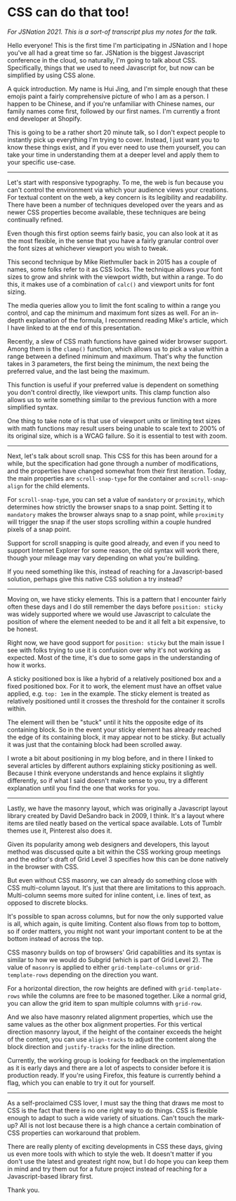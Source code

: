 # CSS can do that too!

*For JSNation 2021. This is a sort-of transcript plus my notes for the talk.*

Hello everyone! This is the first time I'm participating in JSNation and I hope you've all had a great time so far. JSNation is the biggest Javascript conference in the cloud, so naturally, I'm going to talk about CSS. Specifically, things that we used to need Javascript for, but now can be simplified by using CSS alone.

A quick introduction. My name is Hui Jing, and I'm simple enough that these emojis paint a fairly comprehensive picture of who I am as a person. I happen to be Chinese, and if you're unfamiliar with Chinese names, our family names come first, followed by our first names. I'm currently a front end developer at Shopify.

This is going to be a rather short 20 minute talk, so I don't expect people to instantly pick up everything I'm trying to cover. Instead, I just want you to know these things exist, and if you ever need to use them yourself, you can take your time in understanding them at a deeper level and apply them to your specific use-case.

---

Let's start with responsive typography. To me, the web is fun because you can't control the environment via which your audience views your creations. For textual content on the web, a key concern is its legibility and readability. There have been a number of techniques developed over the years and as newer CSS properties become available, these techniques are being continually refined.

Even though this first option seems fairly basic, you can also look at it as the most flexible, in the sense that you have a fairly granular control over the font sizes at whichever viewport you wish to tweak.

This second technique by Mike Riethmuller back in 2015 has a couple of names, some folks refer to it as CSS locks. The technique allows your font sizes to grow and shrink with the viewport width, but within a range. To do this, it makes use of a combination of `calc()` and viewport units for font sizing.

The media queries allow you to limit the font scaling to within a range you control, and cap the minimum and maximum font sizes as well. For an in-depth explanation of the formula, I recommend reading Mike's article, which I have linked to at the end of this presentation.

Recently, a slew of CSS math functions have gained wider browser support. Among them is the `clamp()` function, which allows us to pick a value within a range between a defined minimum and maximum. That's why the function takes in 3 parameters, the first being the minimum, the next being the preferred value, and the last being the maximum.

This function is useful if your preferred value is dependent on something you don't control directly, like viewport units. This clamp function also allows us to write something similar to the previous function with a more simplified syntax.

One thing to take note of is that use of viewport units or limiting text sizes with math functions may result users being unable to scale text to 200% of its original size, which is a WCAG failure. So it is essential to test with zoom.

---

Next, let's talk about scroll snap. This CSS for this has been around for a while, but the specification had gone through a number of modifications, and the properties have changed somewhat from their first iteration. Today, the main properties are `scroll-snap-type` for the container and `scroll-snap-align` for the child elements.

For `scroll-snap-type`, you can set a value of `mandatory` or `proximity`, which determines how strictly the browser snaps to a snap point. Setting it to `mandatory` makes the browser always snap to a snap point, while `proximity` will trigger the snap if the user stops scrolling within a couple hundred pixels of a snap point.

Support for scroll snapping is quite good already, and even if you need to support Internet Explorer for some reason, the old syntax will work there, though your mileage may vary depending on what you're building.

If you need something like this, instead of reaching for a Javascript-based solution, perhaps give this native CSS solution a try instead?

---

Moving on, we have sticky elements. This is a pattern that I encounter fairly often these days and I do still remember the days before `position: sticky` was widely supported where we would use Javascript to calculate the position of where the element needed to be and it all felt a bit expensive, to be honest.

Right now, we have good support for `position: sticky` but the main issue I see with folks trying to use it is confusion over why it's not working as expected. Most of the time, it's due to some gaps in the understanding of how it works.

A sticky positioned box is like a hybrid of a relatively positioned box and a fixed positioned box. For it to work, the element must have an offset value applied, e.g. `top: 1em` in the example. The sticky element is treated as relatively positioned until it crosses the threshold for the container it scrolls within.

The element will then be "stuck" until it hits the opposite edge of its containing block. So in the event your sticky element has already reached the edge of its containing block, it may appear not to be sticky. But actually it was just that the containing block had been scrolled away.

I wrote a bit about positioning in my blog before, and in there I linked to several articles by different authors explaining sticky positioning as well. Because I think everyone understands and hence explains it slightly differently, so if what I said doesn't make sense to you, try a different explanation until you find the one that works for you.

---

Lastly, we have the masonry layout, which was originally a Javascript layout library created by David DeSandro back in 2009, I think. It's a layout where items are tiled neatly based on the vertical space available. Lots of Tumblr themes use it, Pinterest also does it.

Given its popularity among web designers and developers, this layout method was discussed quite a bit within the CSS working group meetings and the editor's draft of Grid Level 3 specifies how this can be done natively in the browser with CSS.

But even without CSS masonry, we can already do something close with CSS multi-column layout. It's just that there are limitations to this approach. Multi-column seems more suited for inline content, i.e. lines of text, as opposed to discrete blocks. 

It's possible to span across columns, but for now the only supported value is all, which again, is quite limiting. Content also flows from top to bottom, so if order matters, you might not want your important content to be at the bottom instead of across the top.

CSS masonry builds on top of browsers' Grid capabilities and its syntax is similar to how we would do Subgrid (which is part of Grid Level 2). The value of `masonry` is applied to either `grid-template-columns` or `grid-template-rows` depending on the direction you want.

For a horizontal direction, the row heights are defined with `grid-template-rows` while the columns are free to be masoned together. Like a normal grid, you can allow the grid item to span multiple columns with `grid-row`.

And we also have masonry related alignment properties, which use the same values as the other box alignment properties. For this vertical direction masonry layout, if the height of the container exceeds the height of the content, you can use `align-tracks` to adjust the content along the block direction and `justify-tracks` for the inline direction.

Currently, the working group is looking for feedback on the implementation as it is early days and there are a lot of aspects to consider before it is production ready. If you're using Firefox, this feature is currently behind a flag, which you can enable to try it out for yourself.

---

As a self-proclaimed CSS lover, I must say the thing that draws me most to CSS is the fact that there is no one right way to do things. CSS is flexible enough to adapt to such a wide variety of situations. Can't touch the mark-up? All is not lost because there is a high chance a certain combination of CSS properties can workaround that problem.

There are really plenty of exciting developments in CSS these days, giving us even more tools with which to style the web. It doesn't matter if you don't use the latest and greatest right now, but I do hope you can keep them in mind and try them out for a future project instead of reaching for a Javascript-based library first.

Thank you.
